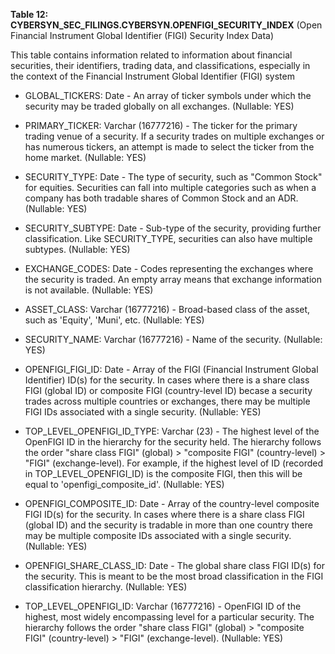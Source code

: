 **Table 12: CYBERSYN_SEC_FILINGS.CYBERSYN.OPENFIGI_SECURITY_INDEX** (Open Financial Instrument Global Identifier (FIGI) Security Index Data)

This table contains information related to information about financial securities, their identifiers, trading data, and classifications, especially in the context of the Financial Instrument Global Identifier (FIGI) system

- GLOBAL_TICKERS: Date - An array of ticker symbols under which the security may be traded globally on all exchanges. (Nullable: YES)

- PRIMARY_TICKER: Varchar (16777216) - The ticker for the primary trading venue of a security. If a security trades on multiple exchanges or has numerous tickers, an attempt is made to select the ticker from the home market. (Nullable: YES)

- SECURITY_TYPE: Date - The type of security, such as "Common Stock" for equities. Securities can fall into multiple categories such as when a company has both tradable shares of Common Stock and an ADR. (Nullable: YES)

- SECURITY_SUBTYPE: Date - Sub-type of the security, providing further classification. Like SECURITY_TYPE, securities can also have multiple subtypes. (Nullable: YES)

- EXCHANGE_CODES: Date - Codes representing the exchanges where the security is traded. An empty array means that exchange information is not available. (Nullable: YES)

- ASSET_CLASS: Varchar (16777216) - Broad-based class of the asset, such as 'Equity', 'Muni', etc. (Nullable: YES)

- SECURITY_NAME: Varchar (16777216) - Name of the security. (Nullable: YES)

- OPENFIGI_FIGI_ID: Date - Array of the FIGI (Financial Instrument Global Identifier) ID(s) for the security. In cases where there is a share class FIGI (global ID) or composite FIGI (country-level ID) becase a security trades across multiple countries or exchanges, there may be multiple FIGI IDs associated with a single security. (Nullable: YES)

- TOP_LEVEL_OPENFIGI_ID_TYPE: Varchar (23) - The highest level of the OpenFIGI ID in the hierarchy for the security held. The hierarchy follows the order "share class FIGI" (global) > "composite FIGI" (country-level) > "FIGI" (exchange-level). For example, if the highest level of ID (recorded in TOP_LEVEL_OPENFIGI_ID) is the composite FIGI, then this will be equal to 'openfigi_composite_id'. (Nullable: YES)

- OPENFIGI_COMPOSITE_ID: Date - Array of the country-level composite FIGI ID(s) for the security. In cases where there is a share class FIGI (global ID) and the security is tradable in more than one country there may be multiple composite IDs associated with a single security. (Nullable: YES)

- OPENFIGI_SHARE_CLASS_ID: Date - The global share class FIGI ID(s) for the security. This is meant to be the most broad classification in the FIGI classification hierarchy. (Nullable: YES)

- TOP_LEVEL_OPENFIGI_ID: Varchar (16777216) - OpenFIGI ID of the highest, most widely encompassing level for a particular security. The hierarchy follows the order "share class FIGI" (global) > "composite FIGI" (country-level) > "FIGI" (exchange-level). (Nullable: YES)

